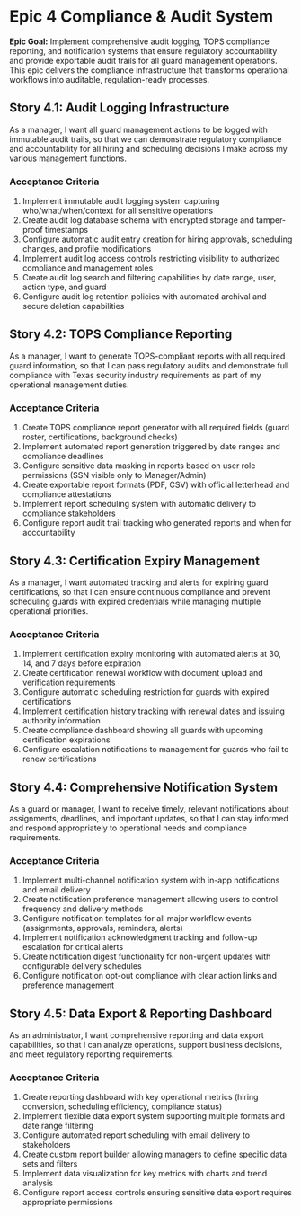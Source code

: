 # Epic 4 Compliance & Audit System

**Epic Goal:** Implement comprehensive audit logging, TOPS compliance reporting, and notification systems that ensure regulatory accountability and provide exportable audit trails for all guard management operations. This epic delivers the compliance infrastructure that transforms operational workflows into auditable, regulation-ready processes.

## Story 4.1: Audit Logging Infrastructure
As a manager,
I want all guard management actions to be logged with immutable audit trails,
so that we can demonstrate regulatory compliance and accountability for all hiring and scheduling decisions I make across my various management functions.

### Acceptance Criteria
1. Implement immutable audit logging system capturing who/what/when/context for all sensitive operations
2. Create audit log database schema with encrypted storage and tamper-proof timestamps
3. Configure automatic audit entry creation for hiring approvals, scheduling changes, and profile modifications
4. Implement audit log access controls restricting visibility to authorized compliance and management roles
5. Create audit log search and filtering capabilities by date range, user, action type, and guard
6. Configure audit log retention policies with automated archival and secure deletion capabilities

## Story 4.2: TOPS Compliance Reporting
As a manager,
I want to generate TOPS-compliant reports with all required guard information,
so that I can pass regulatory audits and demonstrate full compliance with Texas security industry requirements as part of my operational management duties.

### Acceptance Criteria
1. Create TOPS compliance report generator with all required fields (guard roster, certifications, background checks)
2. Implement automated report generation triggered by date ranges and compliance deadlines
3. Configure sensitive data masking in reports based on user role permissions (SSN visible only to Manager/Admin)
4. Create exportable report formats (PDF, CSV) with official letterhead and compliance attestations
5. Implement report scheduling system with automatic delivery to compliance stakeholders
6. Configure report audit trail tracking who generated reports and when for accountability

## Story 4.3: Certification Expiry Management
As a manager,
I want automated tracking and alerts for expiring guard certifications,
so that I can ensure continuous compliance and prevent scheduling guards with expired credentials while managing multiple operational priorities.

### Acceptance Criteria
1. Implement certification expiry monitoring with automated alerts at 30, 14, and 7 days before expiration
2. Create certification renewal workflow with document upload and verification requirements
3. Configure automatic scheduling restriction for guards with expired certifications
4. Implement certification history tracking with renewal dates and issuing authority information
5. Create compliance dashboard showing all guards with upcoming certification expirations
6. Configure escalation notifications to management for guards who fail to renew certifications

## Story 4.4: Comprehensive Notification System
As a guard or manager,
I want to receive timely, relevant notifications about assignments, deadlines, and important updates,
so that I can stay informed and respond appropriately to operational needs and compliance requirements.

### Acceptance Criteria
1. Implement multi-channel notification system with in-app notifications and email delivery
2. Create notification preference management allowing users to control frequency and delivery methods
3. Configure notification templates for all major workflow events (assignments, approvals, reminders, alerts)
4. Implement notification acknowledgment tracking and follow-up escalation for critical alerts
5. Create notification digest functionality for non-urgent updates with configurable delivery schedules
6. Configure notification opt-out compliance with clear action links and preference management

## Story 4.5: Data Export & Reporting Dashboard
As an administrator,
I want comprehensive reporting and data export capabilities,
so that I can analyze operations, support business decisions, and meet regulatory reporting requirements.

### Acceptance Criteria
1. Create reporting dashboard with key operational metrics (hiring conversion, scheduling efficiency, compliance status)
2. Implement flexible data export system supporting multiple formats and date range filtering
3. Configure automated report scheduling with email delivery to stakeholders
4. Create custom report builder allowing managers to define specific data sets and filters
5. Implement data visualization for key metrics with charts and trend analysis
6. Configure report access controls ensuring sensitive data export requires appropriate permissions
